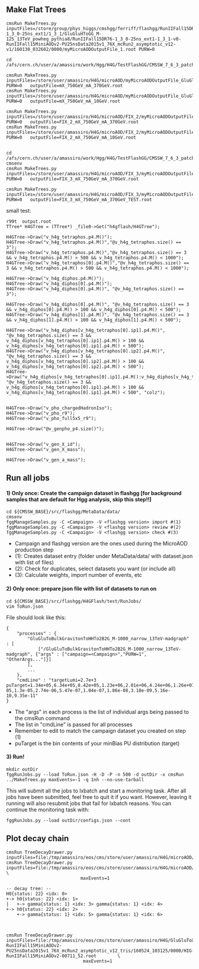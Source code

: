 ## Make Flat Trees
```
cmsRun MakeTrees.py inputFiles=/store/group/phys_higgs/cmshgg/ferriff/flashgg/RunIIFall15DR76-1_3_0-25ns_ext1/1_3_1/GluGluHToGG_M-125_13TeV_powheg_pythia8/RunIIFall15DR76-1_3_0-25ns_ext1-1_3_1-v0-RunIIFall15MiniAODv2-PU25nsData2015v1_76X_mcRun2_asymptotic_v12-v1/160130_032602/0000/myMicroAODOutputFile_1.root PURW=0
```

    cd /afs/cern.ch/user/a/amassiro/work/Hgg/H4G/TestFlashGG/CMSSW_7_6_3_patch2/src/flashgg/H4GFlash/test/
    
    cmsRun MakeTrees.py inputFiles=/store/user/amassiro/H4G/microAOD/myMicroAODOutputFile_GluGluToXToAATo4G_mX_750GeV_mA_370GeV_Pythia8.root    PURW=0   outputFile=mX_750GeV_mA_370GeV.root
    cmsRun MakeTrees.py inputFiles=/store/user/amassiro/H4G/microAOD/myMicroAODOutputFile_GluGluToXToAATo4G_mX_750GeV_mA_10GeV_Pythia8.root     PURW=0   outputFile=mX_750GeV_mA_10GeV.root

    cmsRun MakeTrees.py inputFiles=/store/user/amassiro/H4G/microAOD/FIX_2/myMicroAODOutputFile_GluGluToXToAATo4G_mX_750GeV_mA_370GeV_Pythia8.root    PURW=0   outputFile=FIX_2_mX_750GeV_mA_370GeV.root
    cmsRun MakeTrees.py inputFiles=/store/user/amassiro/H4G/microAOD/FIX_2/myMicroAODOutputFile_GluGluToXToAATo4G_mX_750GeV_mA_10GeV_Pythia8.root     PURW=0   outputFile=FIX_2_mX_750GeV_mA_10GeV.root

    
    cd /afs/cern.ch/user/a/amassiro/work/Hgg/H4G/TestFlashGG/CMSSW_7_6_3_patch2/src/flashgg/H4GFlash/test/
    cmsenv
    cmsRun MakeTrees.py inputFiles=/store/user/amassiro/H4G/microAOD/FIX_3/myMicroAODOutputFile_GluGluToXToAATo4G_mX_750GeV_mA_370GeV_Pythia8.root     PURW=0   outputFile=FIX_3_mX_750GeV_mA_370GeV.root

    cmsRun MakeTrees.py inputFiles=/store/user/amassiro/H4G/microAOD/FIX_3/myMicroAODOutputFile_GluGluToXToAATo4G_mX_750GeV_mA_370GeV_Pythia8.root     PURW=0   outputFile=FIX_3_mX_750GeV_mA_370GeV_TEST.root

    
    
small test:

    r99t  output.root 
    TTree* H4GTree = (TTree*) _file0->Get("h4gflash/H4GTree");

    H4GTree->Draw("v_h4g_tetraphos.p4.M()");
    H4GTree->Draw("v_h4g_tetraphos.p4.M()","@v_h4g_tetraphos.size() == 3");
    H4GTree->Draw("v_h4g_tetraphos.p4.M()","@v_h4g_tetraphos.size() == 3 && v_h4g_tetraphos.p4.M() > 500 && v_h4g_tetraphos.p4.M() < 1000");
    H4GTree->Draw("v_h4g_tetraphos[0].p4.M()","@v_h4g_tetraphos.size() == 3 && v_h4g_tetraphos.p4.M() > 500 && v_h4g_tetraphos.p4.M() < 1000");
    
    H4GTree->Draw("v_h4g_diphos.p4.M()");
    H4GTree->Draw("v_h4g_diphos[0].p4.M()");
    H4GTree->Draw("v_h4g_diphos[0].p4.M()", "@v_h4g_tetraphos.size() == 3");
    
    H4GTree->Draw("v_h4g_diphos[0].p4.M()", "@v_h4g_tetraphos.size() == 3 && v_h4g_diphos[0].p4.M() > 100 && v_h4g_diphos[0].p4.M() < 500");
    H4GTree->Draw("v_h4g_diphos[1].p4.M()", "@v_h4g_tetraphos.size() == 3 && v_h4g_diphos[1].p4.M() > 100 && v_h4g_diphos[1].p4.M() < 500");
     
    H4GTree->Draw("v_h4g_diphos[v_h4g_tetraphos[0].ip1].p4.M()", "@v_h4g_tetraphos.size() == 3 && v_h4g_diphos[v_h4g_tetraphos[0].ip1].p4.M() > 100 && v_h4g_diphos[v_h4g_tetraphos[0].ip1].p4.M() < 500");
    H4GTree->Draw("v_h4g_diphos[v_h4g_tetraphos[0].ip2].p4.M()", "@v_h4g_tetraphos.size() == 3 && v_h4g_diphos[v_h4g_tetraphos[0].ip2].p4.M() > 100 && v_h4g_diphos[v_h4g_tetraphos[0].ip2].p4.M() < 500");
    H4GTree->Draw("v_h4g_diphos[v_h4g_tetraphos[0].ip1].p4.M():v_h4g_diphos[v_h4g_tetraphos[0].ip2].p4.M()", "@v_h4g_tetraphos.size() == 3 && v_h4g_diphos[v_h4g_tetraphos[0].ip1].p4.M() > 100 && v_h4g_diphos[v_h4g_tetraphos[0].ip1].p4.M() < 500", "colz");
     
     
    H4GTree->Draw("v_pho_chargedHadronIso");
    H4GTree->Draw("v_pho_r9");
    H4GTree->Draw("v_pho_full5x5_r9");

    H4GTree->Draw("@v_genpho_p4.size()");

    
    H4GTree->Draw("v_gen_X_id");
    H4GTree->Draw("v_gen_X_mass");

    H4GTree->Draw("v_gen_a_mass");
    
    
## Run all jobs

#### 1) Only once: Create the campaign dataset in flashgg [for background samples that are default for Hgg analysis, skip this step!!]   
```
cd ${CMSSW_BASE}/src/flashgg/MetaData/data/
cmsenv
fggManageSamples.py -C <Campaign> -V <flashgg version> import #(1)
fggManageSamples.py -C <Campaign> -V <flashgg version> review #(2)
fggManageSamples.py -C <Campaign> -V <flashgg version> check #(3)
```   
- Campaign and flashgg version are the ones used during the MicroAOD production step    
- (1): Creates dataset entry (folder under MetaData/data/ with dataset.json with list of files)    
- (2): Check for duplicates, select datasets you want (or include all)    
- (3): Calculate weights, import number of events, etc    

#### 2) Only once: prepare json file with list of datasets to run on   
```
cd ${CMSSW_BASE}/src/flashgg/H4GFlash/test/RunJobs/
vim ToRun.json
```   
File should look like this:
```
{
    "processes" : {
        "GluGluToBulkGravitonToHHTo2B2G_M-1000_narrow_13TeV-madgraph" : [
            ["/GluGluToBulkGravitonToHHTo2B2G_M-1000_narrow_13TeV-madgraph", {"args" : ["campaign=<Campaign>","PURW=1", "OtherArgs..."]}]
        ],
        ...
    },
    "cmdLine" : "targetLumi=2.7e+3 puTarget=1.34e+05,6.34e+05,8.42e+05,1.23e+06,2.01e+06,4.24e+06,1.26e+07,4.88e+07,1.56e+08,3.07e+08,4.17e+08,4.48e+08,4.04e+08,3.05e+08,1.89e+08,9.64e+07,4.19e+07,1.71e+07,7.85e+06,4.2e+06,2.18e+06,9.43e+05,3.22e+05,8.9e+04,2.16e+04,5.43e+03,1.6e+03,551,206,80.1,31.2,11.9,4.38,1.54,0.518,0.165,0.0501,0.0144,0.00394,0.00102,0.000251,5.87e-05,1.3e-05,2.74e-06,5.47e-07,1.04e-07,1.86e-08,3.18e-09,5.16e-10,9.35e-11"
}
```   
- The "args" in each process is the list of individual args being passed to the cmsRun command    
- The list in "cmdLine" is passed for all processes   
- Remember to edit <Campaign> to match the campaign dataset you created on step (1)
- puTarget is the bin contents of your minBias PU distribution (target)   

#### 3) Run!
```
mkdir outDir
fggRunJobs.py --load ToRun.json -H -D -P -n 500 -d outDir -x cmsRun ../MakeTrees.py maxEvents=-1 -q 1nh --no-use-tarball
```   
This will submit all the jobs to lxbatch and start a monitoring task. After all jobs have been submitted, feel free to quit it if you want. However, leaving it running will also resubmit jobs that fail for lxbatch reasons. You can continue the monitoring task with:   
```
fggRunJobs.py --load outDir/configs.json --cont
```




Plot decay chain
----

    cmsRun TreeDecayDrawer.py   inputFiles=file:/tmp/amassiro/eos/cms/store/user/amassiro/H4G/microAOD/myMicroAODOutputFile_GluGluToXToAATo4G_mX_750GeV_mA_370GeV_Pythia8.root 
    cmsRun TreeDecayDrawer.py   inputFiles=file:/tmp/amassiro/eos/cms/store/user/amassiro/H4G/microAOD/myMicroAODOutputFile_GluGluToXToAATo4G_mX_750GeV_mA_370GeV_Pythia8.root \
                                maxEvents=1
        
    -- decay tree: --
    H0{status: 22} <idx: 0>
    +-> h0{status: 22} <idx: 1>
    |   +-> gamma{status: 1} <idx: 3> gamma{status: 1} <idx: 4>
    +-> h0{status: 22} <idx: 2>
        +-> gamma{status: 1} <idx: 5> gamma{status: 1} <idx: 6>
    
    
    
    cmsRun TreeDecayDrawer.py    inputFiles=file:/tmp/amassiro/eos/cms/store/user/amassiro/H4G/GluGluToXToAATo4G_mX_750GeV_mA_370GeV_Pythia8/AOD_miniAOD-RunIIFall15MiniAODv2-PU25nsData2015v1_76X_mcRun2_asymptotic_v12_tris/160524_103125/0000/HIG-RunIIFall15MiniAODv2-00711_52.root        \
                                 maxEvents=1
        
        

        
        
        
